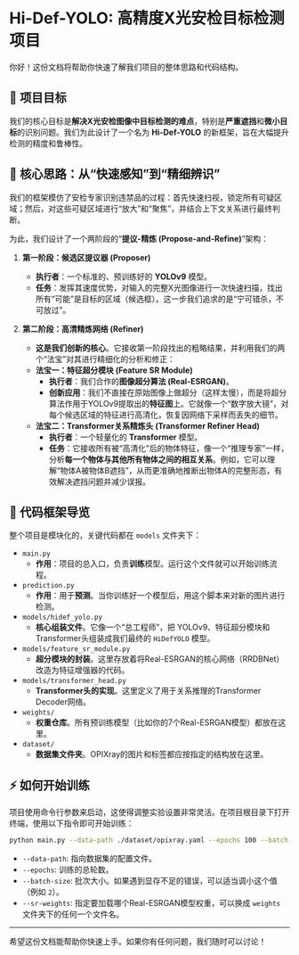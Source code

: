 # Hi-Def-YOLO: 高精度X光安检目标检测项目

你好！这份文档将帮助你快速了解我们项目的整体思路和代码结构。

## 🚀 项目目标

我们的核心目标是**解决X光安检图像中目标检测的难点**，特别是**严重遮挡**和**微小目标**的识别问题。我们为此设计了一个名为 **Hi-Def-YOLO** 的新框架，旨在大幅提升检测的精度和鲁棒性。

## 🧠 核心思路：从“快速感知”到“精细辨识”

我们的框架模仿了安检专家识别违禁品的过程：首先快速扫视，锁定所有可疑区域；然后，对这些可疑区域进行“放大”和“聚焦”，并结合上下文关系进行最终判断。

为此，我们设计了一个两阶段的“**提议-精炼 (Propose-and-Refine)**”架构：

1.  **第一阶段：候选区提议器 (Proposer)**
    * **执行者**：一个标准的、预训练好的 **YOLOv9** 模型。
    * **任务**：发挥其速度优势，对输入的完整X光图像进行一次快速扫描，找出所有“可能”是目标的区域（候选框）。这一步我们追求的是“宁可错杀，不可放过”。

2.  **第二阶段：高清精炼网络 (Refiner)**
    * **这是我们创新的核心**。它接收第一阶段找出的粗略结果，并利用我们的两个“法宝”对其进行精细化的分析和修正：
    * **法宝一：特征超分模块 (Feature SR Module)**
        * **执行者**：我们合作的**图像超分算法 (Real-ESRGAN)**。
        * **创新应用**：我们不直接在原始图像上做超分（这样太慢），而是将超分算法作用于YOLOv9提取出的**特征图**上。它就像一个“数字放大镜”，对每个候选区域的特征进行高清化，恢复因网络下采样而丢失的细节。
    * **法宝二：Transformer关系精炼头 (Transformer Refiner Head)**
        * **执行者**：一个轻量化的 **Transformer** 模型。
        * **任务**：它接收所有被“高清化”后的物体特征，像一个“推理专家”一样，分析**每一个物体与其他所有物体之间的相互关系**。例如，它可以理解“物体A被物体B遮挡”，从而更准确地推断出物体A的完整形态，有效解决遮挡问题并减少误报。

## 📂 代码框架导览

整个项目是模块化的，关键代码都在 `models` 文件夹下：

* `main.py`
    * **作用**：项目的总入口，负责**训练**模型。运行这个文件就可以开始训练流程。
* `prediction.py`
    * **作用**：用于**预测**。当你训练好一个模型后，用这个脚本来对新的图片进行检测。
* `models/hidef_yolo.py`
    * **核心组装文件**。它像一个“总工程师”，把 YOLOv9、特征超分模块和Transformer头组装成我们最终的 `HiDefYOLO` 模型。
* `models/feature_sr_module.py`
    * **超分模块的封装**。这里存放着将Real-ESRGAN的核心网络（RRDBNet）改造为特征增强器的代码。
* `models/transformer_head.py`
    * **Transformer头的实现**。这里定义了用于关系推理的Transformer Decoder网络。
* `weights/`
    * **权重仓库**。所有预训练模型（比如你的7个Real-ESRGAN模型）都放在这里。
* `dataset/`
    * **数据集文件夹**。OPIXray的图片和标签都应按指定的结构放在这里。

## ⚡️ 如何开始训练

项目使用命令行参数来启动，这使得调整实验设置非常灵活。在项目根目录下打开终端，使用以下指令即可开始训练：

```bash
python main.py --data-path ./dataset/opixray.yaml --epochs 100 --batch-size 4 --lr 0.0001 --sr-weights "RealESRGAN_x4plus.pth"
```

* `--data-path`: 指向数据集的配置文件。
* `--epochs`: 训练的总轮数。
* `--batch-size`: 批次大小。如果遇到显存不足的错误，可以适当调小这个值（例如 `2`）。
* `--sr-weights`: 指定要加载哪个Real-ESRGAN模型权重，可以换成 `weights` 文件夹下的任何一个文件名。

---

希望这份文档能帮助你快速上手。如果你有任何问题，我们随时可以讨论！
